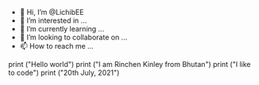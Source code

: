 - 👋 Hi, I’m @LichibEE
- 👀 I’m interested in ...
- 🌱 I’m currently learning ...
- 💞️ I’m looking to collaborate on ...
- 📫 How to reach me ...

<!---
LichibEE/LichibEE is a ✨ special ✨ repository because its `README.md` (this file) appears on your GitHub profile.
You can click the Preview link to take a look at your changes.
--->
print ("Hello world")
print ("I am Rinchen Kinley from Bhutan")
print ("I like to code")
print ("20th July, 2021")
